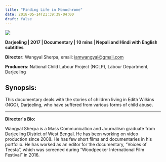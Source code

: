 ```yaml
---
title: "Finding Life in Monochrome"
date: 2018-05-14T21:39:39-04:00
draft: false
---
```


![](/images/finding-life-in-monochrome.png)

**Darjeeling | 2017 | Documentary | 10 mins | Nepali and Hindi with English subtitles**

**Director:** Wangyal Sherpa, email: iamwangyal@gmail.com

**Producers:** National Child Labour Project (NCLP), Labour Department, Darjeeling

## Synopsis:

This documentary deals with the stories of children living in Edith Wilkins (NGO), Darjeeling, who have suffered from various forms of child abuse.

---

**Director's Bio:**

Wangyal Sherpa is a Mass Communication and Journalism graduate from Darjeeling District of West Bengal. He has been working on video production since 2008. He has few short films and documentaries in his portfolio. He has worked as an editor for the documentary, “Voices of Teesta”, which was screened during “Woodpecker International Film Festival” in 2016.
